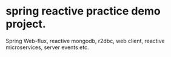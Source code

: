 # spring reactive practice demo project.
Spring Web-flux, reactive mongodb, r2dbc, web client, reactive microservices, server events etc. 